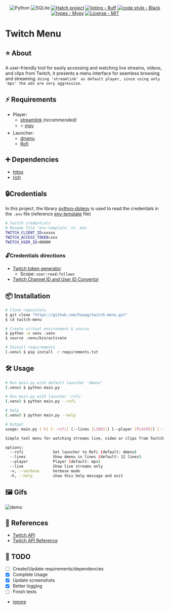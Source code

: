 <div align="center">

![Python](https://img.shields.io/badge/python-3670A0?style=Flat&logo=python&logoColor=ffdd54)
![SQLite](https://img.shields.io/badge/sqlite-%2307405e.svg?style=Flat&logo=sqlite&logoColor=white) 
[![Hatch project](https://img.shields.io/badge/%F0%9F%A5%9A-Hatch-4051b5.svg)](https://github.com/pypa/hatch) 
[![linting - Ruff](https://img.shields.io/endpoint?url=https://raw.githubusercontent.com/charliermarsh/ruff/main/assets/badge/v0.json)](https://github.com/charliermarsh/ruff)
[![code style - Black](https://img.shields.io/badge/code%20style-black-000000.svg)](https://github.com/psf/black) [![types - Mypy](https://img.shields.io/badge/types-Mypy-blue.svg)](https://github.com/python/mypy) [![License - MIT](https://img.shields.io/badge/license-MIT-9400d3.svg)](https://spdx.org/licenses/)

</div>


# Twitch Menu

## ⭐ About

A user-friendly tool for easily accessing and watching live streams, videos, and clips from Twitch, it presents a menu interface for seamless browsing and streaming.
`Using 'streamlink' as default player, since using only 'mpv' the ads are very aggressive.`

## ⚡️ Requirements

* Player:
  * [streamlink](https://streamlink.github.io/) _(recommended)_
  * ⭐ [mpv](https://mpv.io/)
* Launcher:
  * [dmenu](https://tools.suckless.org/dmenu/)
  * [Rofi](https://github.com/davatorium/rofi)

## ➕ Dependencies

* [httpx](https://www.python-httpx.org/)
* [rich](https://github.com/Textualize/rich)

## 🔒Credentials

In this project, the library [python-dotenv](https://pypi.org/project/python-dotenv/) is used to read the credentials in the `.env` file (reference [env-template](https://github.com/haaag/twitch-menu/blob/main/env-template) file)

```bash
# Twitch credentials
# Rename file 'env-template' to .env
TWITCH_CLIENT_ID=xxxxx
TWITCH_ACCESS_TOKEN=xxx
TWITCH_USER_ID=00000
```

### 🔓Credentials directions

* [Twitch token generator](https://twitchtokengenerator.com/)
  * Scope: `user:read:follows`
* [Twitch Channel ID and User ID Convertor](https://www.streamweasels.com/tools/convert-twitch-username-to-user-id/)

## 📦 Installation

```bash
# Clone repository
$ git clone "https://github.com/haaag/twitch-menu.git"
$ cd twitch-menu

# Create virtual environment & source
$ python -m venv .venv
$ source .venv/bin/activate

# Install requirements
(.venv) $ pip install -r requirements.txt
```

## 🛠️ Usage

```bash
# Run main.py with default launcher 'dmenu'
(.venv) $ python main.py

# Run main.py with launcher 'rofi'
(.venv) $ python main.py --rofi

# help
(.venv) $ python main.py --help

# Output
usage: main.py [-h] [--rofi] [--lines [LINES]] [--player [PLAYER]] [--live]

Simple tool menu for watching streams live, video or clips from Twitch.

options:
  --rofi             Set launcher to Rofi (default: dmenu)
  --lines            Show dmenu in lines (default: 12 lines)
  --player           Player (default: mpv)
  --live             Show live streams only
  -v, --verbose      Verbose mode
  -h, --help         show this help message and exit
```

## 🖼️ Gifs

![demo](https://github.com/haaag/twitch-menu/raw/main/.github/images/rofi-live.gif)

## 🔗 References

* [Twitch API](https://dev.twitch.tv/docs/api/)
* [Twitch API Reference](https://dev.twitch.tv/docs/api/reference)

## 🧰 TODO

* [ ] Create/Update requirements/dependencies
* [X] Complete Usage
* [X] Update screenshots
* [X] Better logging
* [ ] Finish tests
* [ignore](https://raw.githubusercontent.com/haaag/{repo_name}/{branch}/.github/images/{asset_name}.{asset_extension})
